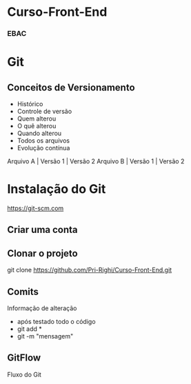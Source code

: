 # Curso-Front-End
### EBAC

# Git
## Conceitos de Versionamento
- Histórico
- Controle de versão
- Quem alterou
- O quê alterou
- Quando alterou
- Todos os arquivos
- Evolução contínua

Arquivo A | Versão 1 | Versão 2
Arquivo B | Versão 1 | Versão 2

# Instalação do Git
https://git-scm.com

## Criar uma conta

## Clonar o projeto
git clone https://github.com/Pri-Righi/Curso-Front-End.git

## Comits
Informação de alteração
- após testado todo o código
- git add *
- git -m "mensagem"

## GitFlow
Fluxo do Git
